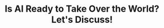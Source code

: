 ---
id: "is-ai-ready-to-take-over-the-world"
title: "Is AI Ready to Take Over the World? Let's Discuss!"
shortDescription: "Discover how to hack IT governance as a solution architect! Learn how to leverage your skills to drive change, build consensus, and foster collaboration across the organization. Join us for a fun and informative session!"
description: "Are you ready for the AI revolution? This presentation will explore the current state of Artificial Intelligence (AI) and whether it's truly ready for the mainstream. We'll cover everything from the basics of AI to its potential impact on industries, job roles, and society as a whole. Whether you're an AI skeptic or enthusiast, this is your chance to join the conversation and share your thoughts on the future of AI in the world. Come ready to learn, debate, and have some fun!"
---